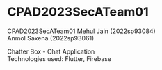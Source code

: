 # CPAD2023SecATeam01
CPAD2023SecATeam01
Mehul Jain (2022sp93084)  
Anmol Saxena (2022sp93061)  

Chatter Box - Chat Application  
Technologies used: Flutter, Firebase

